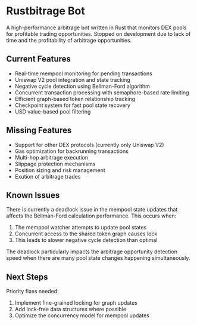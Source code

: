 # Rustbitrage Bot

A high-performance arbitrage bot written in Rust that monitors DEX pools for profitable trading opportunities. Stopped on development due to lack of time and the profitability of arbitrage opportunities.

## Current Features

- Real-time mempool monitoring for pending transactions
- Uniswap V2 pool integration and state tracking
- Negative cycle detection using Bellman-Ford algorithm
- Concurrent transaction processing with semaphore-based rate limiting
- Efficient graph-based token relationship tracking
- Checkpoint system for fast pool state recovery
- USD value-based pool filtering

## Missing Features

- Support for other DEX protocols (currently only Uniswap V2)
- Gas optimization for backrunning transactions
- Multi-hop arbitrage execution
- Slippage protection mechanisms
- Position sizing and risk management
- Exution of arbitrage trades

## Known Issues

There is currently a deadlock issue in the mempool state updates that affects the Bellman-Ford calculation performance. This occurs when:

1. The mempool watcher attempts to update pool states
2. Concurrent access to the shared token graph causes lock
3. This leads to slower negative cycle detection than optimal

The deadlock particularly impacts the arbitrage opportunity detection speed when there are many pool state changes happening simultaneously.

## Next Steps

Priority fixes needed:
1. Implement fine-grained locking for graph updates
2. Add lock-free data structures where possible
3. Optimize the concurrency model for mempool updates